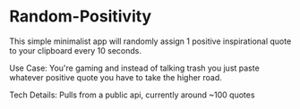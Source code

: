 # Random-Positivity

This simple minimalist app will randomly assign 1 positive inspirational quote to your clipboard every 10 seconds.  

Use Case: You're gaming and instead of talking trash you just paste whatever positive quote you have to take the higher road.

Tech Details: Pulls from a public api, currently around ~100 quotes
